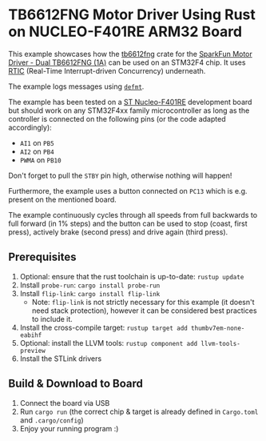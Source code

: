 # TB6612FNG Motor Driver Using Rust on NUCLEO-F401RE ARM32 Board
This example showcases how the [tb6612fng](https://crates.io/crates/tb6612fng) crate for the [SparkFun Motor Driver - Dual TB6612FNG (1A)](https://www.sparkfun.com/products/14451) can be used on an STM32F4 chip.
It uses [RTIC](https://rtic.rs/) (Real-Time Interrupt-driven Concurrency) underneath.

The example logs messages using [`defmt`](https://defmt.ferrous-systems.com/).

The example has been tested on a [ST Nucleo-F401RE](https://www.st.com/en/evaluation-tools/nucleo-f401re.html) development
board but should work on any STM32F4xx family microcontroller as long as the controller is connected on the following pins (or the code adapted accordingly):
* `AI1` on `PB5`
* `AI2` on `PB4`
* `PWMA` on `PB10`

Don't forget to pull the `STBY` pin high, otherwise nothing will happen!

Furthermore, the example uses a button connected on `PC13` which is e.g. present on the mentioned board.

The example continuously cycles through all speeds from full backwards to full forward (in 1% steps) and the button can be used
to stop (coast, first press), actively brake (second press) and drive again (third press).

## Prerequisites
1. Optional: ensure that the rust toolchain is up-to-date: `rustup update`
1. Install `probe-run`: `cargo install probe-run`
1. Install `flip-link`: `cargo install flip-link`
    * Note: `flip-link` is not strictly necessary for this example (it doesn't need
      stack protection), however it can be considered best practices to include it.
1. Install the cross-compile target: `rustup target add thumbv7em-none-eabihf`
1. Optional: install the LLVM tools: `rustup component add llvm-tools-preview`
1. Install the STLink drivers

## Build & Download to Board
1. Connect the board via USB
2. Run `cargo run` (the correct chip & target is already defined in `Cargo.toml` and `.cargo/config`)
3. Enjoy your running program :)
